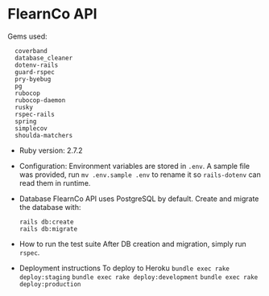 # FlearnCo API

Gems used:
```
  coverband
  database_cleaner
  dotenv-rails
  guard-rspec
  pry-byebug
  pg
  rubocop
  rubocop-daemon
  rusky
  rspec-rails
  spring
  simplecov
  shoulda-matchers
```

- Ruby version: 2.7.2
- Configuration:
  Environment variables are stored in `.env`. A sample file was provided, run `mv .env.sample .env` to rename it so `rails-dotenv` can read them in runtime.

- Database
  FlearnCo API uses PostgreSQL by default. Create and migrate the database with:
  ```
  rails db:create
  rails db:migrate
  ```

- How to run the test suite
  After DB creation and migration, simply run `rspec`.

- Deployment instructions
  To deploy to Heroku
  `bundle exec rake deploy:staging`
  `bundle exec rake deploy:development`
  `bundle exec rake deploy:production`
